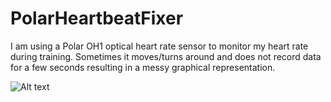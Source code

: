 # PolarHeartbeatFixer

I am using a Polar OH1 optical heart rate sensor to monitor my heart rate during training. Sometimes it moves/turns around and does not record data for a few seconds resulting in a messy graphical representation. 

![Alt text](https://github.com/mawa0006/PolarHeartRateFixer/main/images/PolarHeartbeat.jpg?raw=true)





